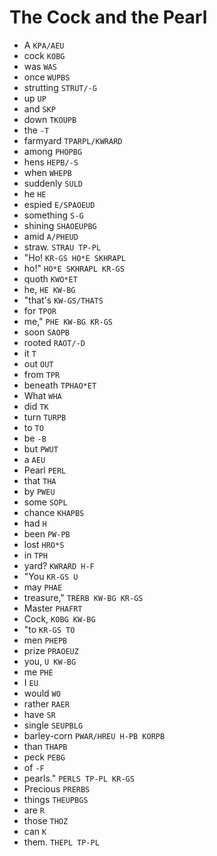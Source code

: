 # The Cock and the Pearl

* A `KPA/AEU`
* cock `KOBG`
* was `WAS`
* once `WUPBS`
* strutting `STRUT/-G`
* up `UP`
* and `SKP`
* down `TKOUPB`
* the `-T`
* farmyard `TPARPL/KWRARD`
* among `PHOPBG`
* hens `HEPB/-S`
* when `WHEPB`
* suddenly `SULD`
* he `HE`
* espied `E/SPAOEUD`
* something `S-G`
* shining `SHAOEUPBG`
* amid `A/PHEUD`
* straw. `STRAU TP-PL`
* "Ho! `KR-GS HO*E SKHRAPL`
* ho!" `HO*E SKHRAPL KR-GS`
* quoth `KWO*ET`
* he, `HE KW-BG`
* "that's `KW-GS/THATS`
* for `TPOR`
* me," `PHE KW-BG KR-GS`
* soon `SAOPB`
* rooted `RAOT/-D`
* it `T`
* out `OUT`
* from `TPR`
* beneath `TPHAO*ET`
* What `WHA`
* did `TK`
* turn `TURPB`
* to `TO`
* be `-B`
* but `PWUT`
* a `AEU`
* Pearl `PERL`
* that `THA`
* by `PWEU`
* some `SOPL`
* chance `KHAPBS`
* had `H`
* been `PW-PB`
* lost `HRO*S`
* in `TPH`
* yard? `KWRARD H-F`
* "You `KR-GS U`
* may `PHAE`
* treasure," `TRERB KW-BG KR-GS`
* Master `PHAFRT`
* Cock, `KOBG KW-BG`
* "to `KR-GS TO`
* men `PHEPB`
* prize `PRAOEUZ`
* you, `U KW-BG`
* me `PHE`
* I `EU`
* would `WO`
* rather `RAER`
* have `SR`
* single `SEUPBLG`
* barley-corn `PWAR/HREU H-PB KORPB`
* than `THAPB`
* peck `PEBG`
* of `-F`
* pearls." `PERLS TP-PL KR-GS`
* Precious `PRERBS`
* things `THEUPBGS`
* are `R`
* those `THOZ`
* can `K`
* them. `THEPL TP-PL`
